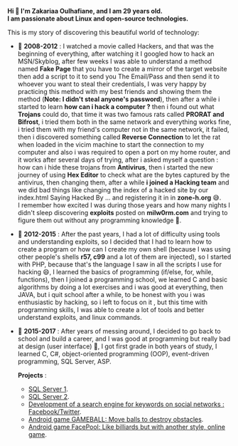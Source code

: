 **Hi 👋 I'm Zakariaa Oulhafiane, and I am 29 years old.**  
**I am passionate about Linux and open-source technologies.**

This is my story of discovering this beautiful world of technology:

- 🔭 **2008-2012** : I watched a movie called Hackers, and that was the beginning of everything, after watching it I googled how to hack an MSN/Skyblog, after few weeks I was able to understand a method named **Fake Page** that you have to create a mirror of the target website then add a script to it to send you The Email/Pass and then send it to whoever you want to steal their credentials, I was very happy by practicing this method with my best friends and showing them the method (**Note: I didn't steal anyone's password**), then after a while i started to learn **how can i hack a computer ?** then i found out what **Trojans** could do, that time it was two famous rats called **PRORAT and Bifrost**, i tried them both in the same network and everything works fine, i tried them with my friend's computer not in the same network, it failed, then i discovered something called **Reverse Connection** to let the rat when loaded in the vicim machine to start the connection to my computer and also i was required to open a port on my home router, and it works after several days of trying, after i asked myself a question : how can i hide these trojans from **Antivirus**, then i started the new journey of using **Hex Editor** to check what are the bytes captured by the antivirus, then changing them, after a while **i joined a Hacking team** and we did bad things like changing the index of a hacked site by our index.html Saying Hacked By ... and registering it in in **zone-h.org** 😅.  
  I remember how excited I was during those years and how many nights I didn't sleep discovering **exploits** posted on **milw0rm.com** and trying to figure them out without any programming knowledge 🤔.

- 🌱 **2012-2015** : After the past years, I had a lot of difficulty using tools and understanding exploits, so I decided that I had to learn how to create a program or how can I create my own shell (because I was using other people's shells **r57, c99** and a lot of them are injected), so I started with PHP, because that's the language I saw in all the scripts I use for hacking 😄, I learned the basics of programming (if/else, for, while, functions), then I joined a programming school, we learned C and basic algorithms by doing a lot exercises and i was good at everything, then JAVA, but i quit school after a while, to be honest with you i was enthusiastic by hacking, so i left to focus on it , but this time with programming skills, I was able to create a lot of tools and better understand exploits, and linux commands.

- 🤔 **2015-2017** : After years of messing around, I decided to go back to school and build a career, and I was good at programming but really bad at design (user interface) 🤣, I got first grade in both years of study, I learned C, C#, object-oriented programming (OOP), event-driven programming, SQL Server, ASP.  

  **Projects** : 
   - [SQL Server 1](https://github.com/oulhafiane/my-reports/blob/master/Syst%C3%A8me-de-Gestion-de-Bases-de-Donn%C3%A9es-Relationnelles-1.pdf).  
   - [SQL Server 2](https://github.com/oulhafiane/my-reports/blob/master/Syst%C3%A8me-de-Gestion-de-Bases-de-Donn%C3%A9es-Relationnelles-2.pdf).  
   - [Development of a search engine for keywords on social networks : Facebook/Twitter](https://github.com/oulhafiane/my-reports/blob/master/Rapport-De-Stage-Blue_Fountain.pdf).  
   - [Android game GAMEBALL: Move balls to destroy obstacles](https://github.com/oulhafiane/game-ball).  
   - [Android game FacePool: Like billiards but with another style, online game](https://github.com/oulhafiane/my-reports/blob/master/facepool.pdf).   
<!--
- 👯 I’m looking for help with ...

- 💬 Ask me about ...

- 📫 How to reach me: ...

- 😄 Pronouns: ...

- ⚡ Fun fact: ...
-->
